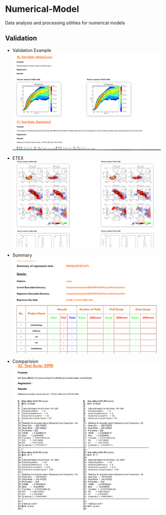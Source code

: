 # Numerical-Model
Data analysis and processing utilities for numerical models

## Validation
* Validation Example
![alt text](https://github.com/bchow1/Numerical-Model/blob/master/SCICHEM/Validation/ScreenShots/nativeCoord.png "Native Coord")

* ETEX
![alt text](https://github.com/bchow1/Numerical-Model/blob/master/SCICHEM/Validation/ScreenShots/ETEX.png "ETEX")


* Summary
![alt text](https://github.com/bchow1/Numerical-Model/blob/master/SCICHEM/Validation/ScreenShots/Summary.png "Summay")


* Comparision
![alt text](https://github.com/bchow1/Numerical-Model/blob/master/SCICHEM/Validation/ScreenShots/BullRun.png "BullRun")
